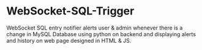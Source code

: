 # WebSocket-SQL-Trigger
WebSocket SQL entry notifier alerts user &amp; admin whenever there is a change in MySQL Database using python on backend and displaying alerts and history on web page designed in HTML &amp; JS.
